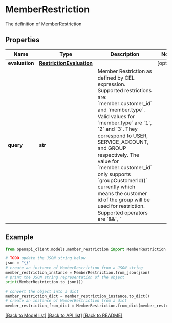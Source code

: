 # MemberRestriction

The definition of MemberRestriction

## Properties

Name | Type | Description | Notes
------------ | ------------- | ------------- | -------------
**evaluation** | [**RestrictionEvaluation**](RestrictionEvaluation.md) |  | [optional] 
**query** | **str** | Member Restriction as defined by CEL expression. Supported restrictions are: &#x60;member.customer_id&#x60; and &#x60;member.type&#x60;. Valid values for &#x60;member.type&#x60; are &#x60;1&#x60;, &#x60;2&#x60; and &#x60;3&#x60;. They correspond to USER, SERVICE_ACCOUNT, and GROUP respectively. The value for &#x60;member.customer_id&#x60; only supports &#x60;groupCustomerId()&#x60; currently which means the customer id of the group will be used for restriction. Supported operators are &#x60;&amp;&amp;&#x60;, &#x60;||&#x60; and &#x60;&#x3D;&#x3D;&#x60;, corresponding to AND, OR, and EQUAL. Examples: Allow only service accounts of given customer to be members. &#x60;member.type &#x3D;&#x3D; 2 &amp;&amp; member.customer_id &#x3D;&#x3D; groupCustomerId()&#x60; Allow only users or groups to be members. &#x60;member.type &#x3D;&#x3D; 1 || member.type &#x3D;&#x3D; 3&#x60; | [optional] 

## Example

```python
from openapi_client.models.member_restriction import MemberRestriction

# TODO update the JSON string below
json = "{}"
# create an instance of MemberRestriction from a JSON string
member_restriction_instance = MemberRestriction.from_json(json)
# print the JSON string representation of the object
print(MemberRestriction.to_json())

# convert the object into a dict
member_restriction_dict = member_restriction_instance.to_dict()
# create an instance of MemberRestriction from a dict
member_restriction_from_dict = MemberRestriction.from_dict(member_restriction_dict)
```
[[Back to Model list]](../README.md#documentation-for-models) [[Back to API list]](../README.md#documentation-for-api-endpoints) [[Back to README]](../README.md)


